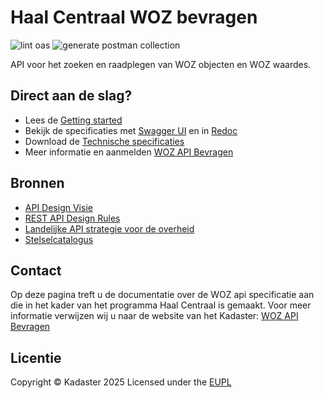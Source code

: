 # Haal Centraal WOZ bevragen

![lint oas](https://github.com/kadaster/WOZ-bevragen/workflows/lint-oas/badge.svg)
![generate postman collection](https://github.com/kadaster/WOZ-bevragen/workflows/generate-postman-collection/badge.svg)

API voor het zoeken en raadplegen van WOZ objecten en WOZ waardes.

## Direct aan de slag?
* Lees de [Getting started](https://kadaster.github.io/WOZ-bevragen/getting-started)
* Bekijk de specificaties met [Swagger UI](https://kadaster.github.io/WOZ-bevragen/swagger-ui) en in [Redoc](https://kadaster.github.io/WOZ-bevragen/redoc)
* Download de [Technische specificaties](https://github.com/kadaster/WOZ-bevragen/blob/master/specificatie/genereervariant/openapi.yaml)
* Meer informatie en aanmelden [WOZ API Bevragen](https://www.kadaster.nl/zakelijk/producten/adressen-en-gebouwen/woz-api-bevragen)

## Bronnen

* [API Design Visie](https://github.com/Geonovum/KP-APIs/blob/master/overleggen/Werkgroep%20API%20design%20visie/API%20Design%20Visie.md)
* [REST API Design Rules](https://docs.geostandaarden.nl/api/API-Designrules/)
* [Landelijke API strategie voor de overheid](https://geonovum.github.io/KP-APIs/)
* [Stelselcatalogus](https://www.stelselcatalogus.nl/registraties/registratie?id=http://opendata.stelselcatalogus.nl/id/registratie/WOZ)

## Contact

Op deze pagina treft u de documentatie over de WOZ api specificatie aan die in het kader van het programma Haal Centraal is gemaakt. Voor meer informatie verwijzen wij u naar de website van het Kadaster: 
[WOZ API Bevragen](https://www.kadaster.nl/zakelijk/producten/adressen-en-gebouwen/woz-api-bevragen)

## Licentie
Copyright &copy; Kadaster 2025
Licensed under the [EUPL](https://github.com/kadaster/WOZ-bevragen/blob/master/LICENCE.md)
